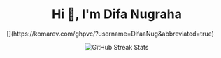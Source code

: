 <h1 align="center">Hi 👋, I'm Difa Nugraha</h1>
[](https://komarev.com/ghpvc/?username=DifaaNug&abbreviated=true)
<p align="center">
  <img src="https://nirzak-streak-stats.vercel.app/?user=DifaaNug&theme=dark&hide_border=false" alt="GitHub Streak Stats">
</p>


